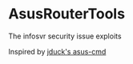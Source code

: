 # AsusRouterTools
The infosvr security issue exploits

Inspired by [jduck's asus-cmd](https://github.com/jduck/asus-cmd)
